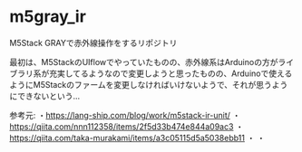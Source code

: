 # m5gray_ir

M5Stack GRAYで赤外線操作をするリポジトリ

最初は、M5StackのUIflowでやっていたものの、赤外線系はArduinoの方がライブラリ系が充実してるようなので変更しようと思ったものの、Arduinoで使えるようにM5Stackのファームを変更しなければいけないようで、それが思うようにできないという...

参考元:
・https://lang-ship.com/blog/work/m5stack-ir-unit/
・https://qiita.com/nnn112358/items/2f5d33b474e844a09ac3
・https://qiita.com/taka-murakami/items/a3c05115d5a5038ebb11
・
・
